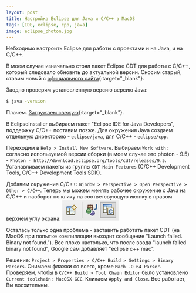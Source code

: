 ```yaml
---
layout: post 
title: Настройка Eclipse для Java и C/C++ в MacOS
tags: [IDE, eclipse, cpp, java]
image: eclipse_photon.jpg
---
```


Небходимо настроить Eclipse для работы с проектами и на Java, и на C/C++. 
<!--excerpt-->
В моем случае изначально стоял пакет Eclipse CDT для работы с C/C++, который следовало обновить до актуальной версии. Сносим старый, ставим новый с [официального сайта](https://www.eclipse.org/downloads/){:target="_blank"}.

Заодно проверям установленную версию версию Java:
```bash
$ java -version
```
Плачем. [Загружаем свежую](https://java.com/ru/download/){:target="_blank"}.

В EclipseInstaller выбираем пакет "Eclipse IDE for Java Developers", поддержку C/C++ поставим позже. Для окружения Java создаем отдельную директорию - `eclipse/java`, для C/C++ - `eclipse/cpp`.

Переходим в `Help > Install New Software`. Выбираем `Work with:` согласно используемой версии сборки (в моем случае это photon - 9.5) - `Photon - http://download.eclipse.org/tools/cdt/releases/9.5`.
Устанавливаем пакеты из группы `CDT Main Features` (C/C++ Development Tools, C/C++ Development Tools SDK).

Добавим окружение C/C++: `Window > Perspective > Open Perspective > Other > C/C++`. Теперь мы можем менять рабочее окружение с Java на C/C++ и наоборот по клику на соответсвующую иконку в правом верхнем углу экрана:
![Иконки смены рабочего окружения](public/img/eclipse_photon_change_env.png)

Осталась только одна проблема - заставить работать пакет CDT (на MacOS при попытке компилляции выходит сообщение "Launch failed. Binary not found."). Все плохо настолько, что после ввода "launch failed binary not found", Google сам добавляет "eclipse c++ mac".

Решение: `Project > Properties > C/C++ Build > Settings > Binary Parsers`. Снимаем флажки со всего, кроме `Mach -O 64 Parser`. Проверяем, чтобы в `C/C++ Build > Tool Chain Editor` было установлено `Current toolchain: MacOSX GCC`. Кликаем `Apply and Close`. Все работает, Вы восхительны.